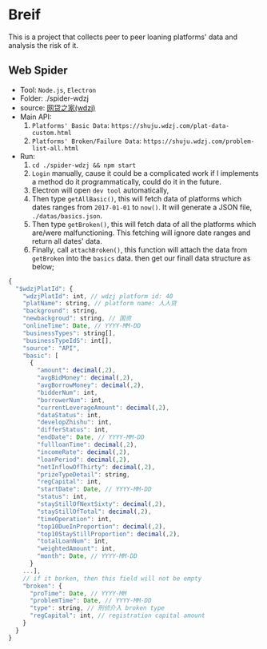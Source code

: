 # Breif

This is a project that collects peer to peer loaning platforms' data and analysis the risk of it.

## Web Spider

* Tool: `Node.js`, `Electron`
* Folder: ./spider-wdzj
* source: [网贷之家(wdzj)](https://shuju.wdzj.com)
* Main API:
  1. `Platforms' Basic Data`: `https://shuju.wdzj.com/plat-data-custom.html`
  2. `Platforms' Broken/Failure Data`: `https://shuju.wdzj.com/problem-list-all.html`
* Run:
  1. `cd ./spider-wdzj && npm start`
  2. `Login` manually, cause it could be a complicated work if I implements a method do it programmatically, could do it in the future.
  3. Electron will open `dev tool` automatically, 
  4. Then type `getAllBasic()`, this will fetch data of platforms which dates ranges from `2017-01-01` to `now()`. It will generate a JSON file, `./datas/basics.json`.
  5. Then type `getBroken()`, this will fetch data of all the platforms which are/were malfunctioning. This fetching will ignore date ranges and return all dates' data.
  6. Finally, call `attachBroken()`, this function will attach the data from `getBroken` into the `basics` data. then get our finall data structure as below;

```javascript
{
  "$wdzjPlatId": {
    "wdzjPlatId": int, // wdzj platform id: 40 
    "platName": string, // platform name: 人人贷
    "background": string,
    "newbackgroud": string, // 国资
    "onlineTime": Date, // YYYY-MM-DD
    "businessTypes": string[],
    "businessTypeIdS": int[],
    "source": "API",
    "basic": [
      {
        "amount": decimal(,2),
        "avgBidMoney": decimal(,2),
        "avgBorrowMoney": decimal(,2),
        "bidderNum": int,
        "borrowerNum": int,
        "currentLeverageAmount": decimal(,2),
        "dataStatus": int,
        "developZhishu": int,
        "differStatus": int,
        "endDate": Date, // YYYY-MM-DD
        "fullloanTime": decimal(,2),
        "incomeRate": decimal(,2),
        "loanPeriod": decimal(,2),
        "netInflowOfThirty": decimal(,2),
        "prizeTypeDetail": string,
        "regCapital": int,
        "startDate": Date, // YYYY-MM-DD
        "status": int,
        "stayStillOfNextSixty": decimal(,2),
        "stayStillOfTotal": decimal(,2),
        "timeOperation": int,
        "top10DueInProportion": decimal(,2),
        "top10StayStillProportion": decimal(,2),
        "totalLoanNum": int,
        "weightedAmount": int,
        "month": Date, // YYYY-MM-DD
      }
    ...],
    // if it borken, then this field will not be empty
    "broken": {
      "proTime": Date, // YYYY-MM
      "problemTime": Date, // YYYY-MM-DD
      "type": string, // 刑侦介入 broken type
      "regCapital": int, // registration capital amount
    }
  }
}
```
